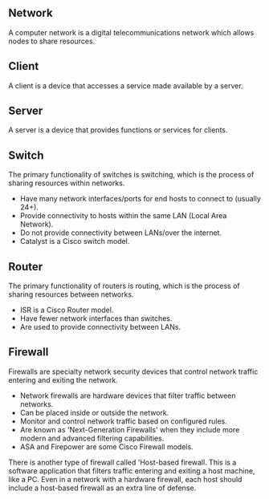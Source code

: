 ## Network
A computer network is a digital telecommunications network which allows nodes to share resources.

## Client
A client is a device that accesses a service made available by a server.

## Server
A server is a device that provides functions or services for clients.

## Switch
The primary functionality of switches is switching, which is the process of sharing resources within networks.
* Have many network interfaces/ports for end hosts to connect to (usually 24+).
* Provide connectivity to hosts within the same LAN (Local Area Network).
* Do not provide connectivity between LANs/over the internet.
* Catalyst is a Cisco switch model.

## Router
The primary functionality of routers is routing, which is the process of sharing resources between networks.
* ISR is a Cisco Router model.
* Have fewer network interfaces than switches.
* Are used to provide connectivity between LANs.

## Firewall
Firewalls are specialty network security devices that control network traffic entering and exiting the network.
* Network firewalls are hardware devices that filter traffic between networks.
* Can be placed inside or outside the network.
* Monitor and control network traffic based on configured rules.
* Are known as 'Next-Generation Firewalls' when they include more modern and advanced filtering capabilities.
* ASA and Firepower are some Cisco Firewall models.

There is another type of firewall called 'Host-based firewall. This is a software application that filters traffic entering and exiting a host machine, like a PC. Even in a network with a hardware firewall, each host should include a host-based firewall as an extra line of defense.

